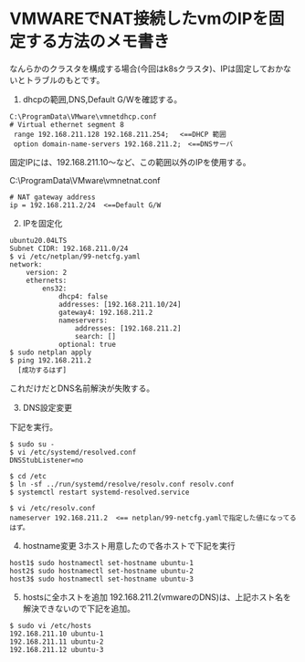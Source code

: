 # VMWAREでNAT接続したvmのIPを固定する方法のメモ書き
なんらかのクラスタを構成する場合(今回はk8sクラスタ)、IPは固定しておかないとトラブルのもとです。

1. dhcpの範囲,DNS,Default G/Wを確認する。
```
C:\ProgramData\VMware\vmnetdhcp.conf
# Virtual ethernet segment 8
 range 192.168.211.128 192.168.211.254; 　<==DHCP 範囲
 option domain-name-servers 192.168.211.2;　<==DNSサーバ
```
固定IPには、192.168.211.10～など、この範囲以外のIPを使用する。

C:\ProgramData\VMware\vmnetnat.conf
```
# NAT gateway address
ip = 192.168.211.2/24  <==Default G/W
```

2. IPを固定化
```
ubuntu20.04LTS
Subnet CIDR: 192.168.211.0/24
$ vi /etc/netplan/99-netcfg.yaml
network:
    version: 2
    ethernets:
        ens32:
            dhcp4: false
            addresses: [192.168.211.10/24]
            gateway4: 192.168.211.2
            nameservers:
                addresses: [192.168.211.2]
                search: []
            optional: true
$ sudo netplan apply
$ ping 192.168.211.2
  [成功するはず]
```
これだけだとDNS名前解決が失敗する。

3. DNS設定変更

下記を実行。
```
$ sudo su -
$ vi /etc/systemd/resolved.conf
DNSStubListener=no

$ cd /etc
$ ln -sf ../run/systemd/resolve/resolv.conf resolv.conf
$ systemctl restart systemd-resolved.service

$ vi /etc/resolv.conf
nameserver 192.168.211.2  <== netplan/99-netcfg.yamlで指定した値になってるはず。
```

4. hostname変更
3ホスト用意したので各ホストで下記を実行
```
host1$ sudo hostnamectl set-hostname ubuntu-1
host2$ sudo hostnamectl set-hostname ubuntu-2
host3$ sudo hostnamectl set-hostname ubuntu-3
```

5. hostsに全ホストを追加
192.168.211.2(vmwareのDNS)は、上記ホスト名を解決できないので下記を追加。
```
$ sudo vi /etc/hosts
192.168.211.10 ubuntu-1
192.168.211.11 ubuntu-2
192.168.211.12 ubuntu-3
```
